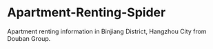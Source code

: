 # Apartment-Renting-Spider
Apartment renting information in Binjiang District, Hangzhou City from Douban Group.
